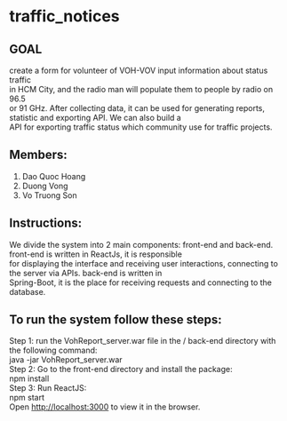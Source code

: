 # traffic_notices
## GOAL
create a form for volunteer of VOH-VOV input information about status traffic </br>
in HCM City, and the radio man will populate them to people by radio on 96.5 </br>
or 91 GHz. After collecting data, it can be used for generating reports, statistic and exporting API. We can also build a </br>API for exporting traffic status which community use for traffic projects. </br>
## Members:
1. Dao Quoc Hoang
2. Duong Vong
3. Vo Truong Son
## Instructions:

We divide the system into 2 main components: front-end and back-end. front-end is written in ReactJs, it is responsible </br> for displaying the interface and receiving user interactions, connecting to the server via APIs. back-end is written in </br> Spring-Boot, it is the place for receiving requests and connecting to the database.

## To run the system follow these steps: </br>
  Step 1: run the VohReport_server.war file in the / back-end directory with the following command: </br>
        java -jar VohReport_server.war </br>
  Step 2: Go to the front-end directory and install the package:</br>
        npm install </br>
  Step 3: Run ReactJS: <br>
        npm start </br>
 Open [http://localhost:3000](http://localhost:3000) to view it in the browser.
